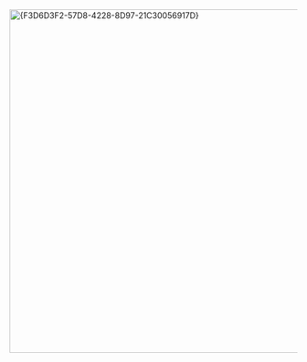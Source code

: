 <img width="878" height="601" alt="{F3D6D3F2-57D8-4228-8D97-21C30056917D}" src="https://github.com/user-attachments/assets/92b727f0-5e21-4cf1-a540-6b58f78b6e4a" />
